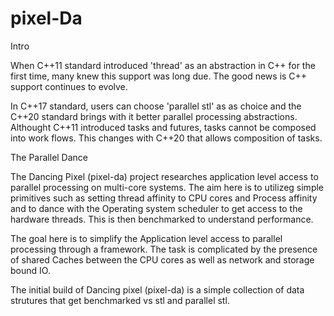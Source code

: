 # pixel-Da

Intro 

When C++11 standard introduced 'thread' as an abstraction in C++ for the first time, many knew this support was long due. The good news is C++ support continues to evolve.

In C++17 standard, users can choose 'parallel stl' as as choice and the C++20 standard brings with it better parallel processing abstractions. Althought C++11 introduced tasks and futures, tasks cannot be composed into work flows. This changes with C++20 that allows composition of tasks.

The Parallel Dance

The Dancing Pixel (pixel-da) project researches application level access to parallel processing on multi-core systems. The aim here is to utilizeg simple primitives such as setting thread affinity to CPU cores and Process affinity and to dance with the Operating system scheduler to get access to the hardware threads. This is then benchmarked to understand performance.

The goal here is to simplify the Application level access to parallel processing through a framework. The task is complicated by the presence of shared Caches between the CPU cores as well as network and storage bound IO.

The initial build of Dancing pixel (pixel-da) is a simple collection of data strutures that get benchmarked vs stl and parallel stl.
